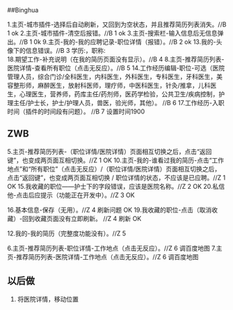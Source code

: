 ##Binghua

1.主页-城市插件-选择后自动刷新，又回到为空状态，并且推荐简历列表消失。//B 1 ok
2.主页-城市插件-清空后报错。//B 1   ok
3.主页-搜索栏-输入信息后无信息弹出。//B 1   0k
9.主页-我的-我的应聘记录-职位详情（报错）。//B 2  ok
13.我的-头像下的信息错误。//B 3 学历:，职称:  
18.期望工作-补充说明（在我的简历页面没有显示）。//B 4
8.主页-推荐简历列表-医院详情-查看所有职位（点击无反应）。//B 5
14.工作经历编辑-职位-可选（医院管理人员，综合门诊/全科医生，内科医生，外科医生，专科医生，牙科医生，美容整形师，麻醉医生，放射科医师，理疗师，中医科医生，针灸/推拿，儿科医生，心理医生，营养师，药库主任/药剂师，医药学检验，公共卫生/疾病控制，护理主任/护士长，护士/护理人员，兽医，验光师，其他）。 //B 6
17.工作经历-入职时间（插件的时间段有问题）。 //B 7 设置时间1900

## ZWB
5.主页-推荐简历列表-（职位详情/医院详情）页面相互切换之后，点击“返回键”，也变成两页面互相切换。//Z 1 OK
10.主页-我的-谁看过我的简历-点击“工作地点”和“所有职位”（点击无反应）/（职位详情/医院详情）页面相互切换之后，点击“返回键”，也变成两页面互相切换 / 职位详情的状态，不应该是已应聘。//Z 1 OK
15.我收藏的职位——护士下的字段错误，应该是医院名称。//Z 2 OK
20.私信他-点击后应提示（功能正在开发中）。//Z 3 OK

16.基本信息-保存（无用）。//Z 4 刷新问题 OK
19.我收藏的职位-点击（取消收藏）-回到收藏页面没有立即刷新。 //Z 4 刷新 OK


12.我的-我的简历（完整度功能没有）。//Z 5

6.主页-推荐简历列表-职位详情-工作地点（点击无反应）。//Z 6 调百度地图
7.主页-推荐简历列表-医院详情-工作地点（点击无反应）。//Z 6 调百度地图

## 以后做
1. 将医院详情，移动位置
